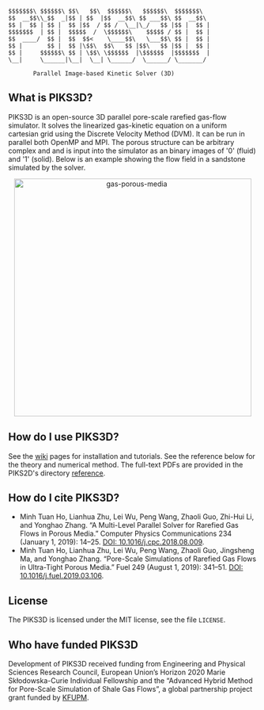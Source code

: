  ```

$$$$$$$\ $$$$$$\ $$\   $$\  $$$$$$\   $$$$$$\  $$$$$$$\  
$$  __$$\\_$$  _|$$ | $$  |$$  __$$\ $$ ___$$\ $$  __$$\ 
$$ |  $$ | $$ |  $$ |$$  / $$ /  \__|\_/   $$ |$$ |  $$ |
$$$$$$$  | $$ |  $$$$$  /  \$$$$$$\    $$$$$ / $$ |  $$ |
$$  ____/  $$ |  $$  $$<    \____$$\   \___$$\ $$ |  $$ |
$$ |       $$ |  $$ |\$$\  $$\   $$ |$$\   $$ |$$ |  $$ |
$$ |     $$$$$$\ $$ | \$$\ \$$$$$$  |\$$$$$$  |$$$$$$$  |
\__|     \______|\__|  \__| \______/  \______/ \_______/ 

        Parallel Image-based Kinetic Solver (3D)
```



## What is PIKS3D?

PIKS3D is an open-source 3D parallel pore-scale rarefied gas-flow simulator. 
It solves the linearized gas-kinetic equation on a uniform cartesian grid using the Discrete
Velocity Method (DVM). It can be run in parallel both OpenMP and MPI. The porous
structure can be arbitrary complex and and is input into the simulator as an binary
images of '0' (fluid) and '1' (solid). Below is an example showing the flow field in a sandstone simulated by the solver.

<p align="center"><a href="https://ibb.co/6yVgGFJ"><img src="https://i.ibb.co/GdBcGR3/gas-porous-media.png" alt="gas-porous-media" border="0" width="480"></a></p>


## How do I use PIKS3D?

See the [wiki](https://github.com/iPACT-Platform/PIKS3D/wiki) pages for installation and tutorials.
See the reference below for the theory and numerical method. The full-text PDFs are provided in the PIKS2D's directory [reference](https://github.com/iPACT-Platform/PIKS2D/reference).

## How do I cite PIKS3D?

* Minh Tuan Ho, Lianhua Zhu, Lei Wu, Peng Wang, Zhaoli Guo, Zhi-Hui Li, and Yonghao Zhang. “A Multi-Level Parallel Solver for Rarefied Gas Flows in Porous Media.” Computer Physics Communications 234 (January 1, 2019): 14–25. [DOI: 10.1016/j.cpc.2018.08.009](https://doi.org/10.1016/j.cpc.2018.08.009).
* Minh Tuan Ho, Lianhua Zhu, Lei Wu, Peng Wang, Zhaoli Guo, Jingsheng Ma, and Yonghao Zhang. “Pore-Scale Simulations of Rarefied Gas Flows in Ultra-Tight Porous Media.” Fuel 249 (August 1, 2019): 341–51. [DOI: 10.1016/j.fuel.2019.03.106](https://doi.org/10.1016/j.fuel.2019.03.106).


## License

The PIKS3D is licensed under the MIT license, see the file `LICENSE`.

## Who have funded PIKS3D
Development of PIKS3D received funding from Engineering and Physical Sciences Research Council, European Union’s Horizon 2020 Marie Skłodowska-Curie Individual Fellowship and the “Advanced Hybrid Method for Pore-Scale Simulation of Shale Gas Flows”, a global partnership project grant funded by [KFUPM](http://www.kfupm.edu.sa).

